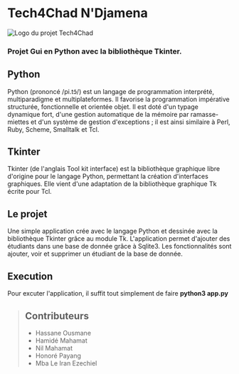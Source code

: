 # Tech4Chad N'Djamena
![Logo du projet Tech4Chad](https://sp-ao.shortpixel.ai/client/to_webp,q_glossy,ret_img,w_88,h_61/https://tech4tchad.org/wp-content/uploads/2021/12/Tech4Tchad-Logo_1.png)

### Projet Gui en Python avec la bibliothèque Tkinter.
## Python
Python (prononcé /pi.tɔ̃/) est un langage de programmation interprété, multiparadigme et multiplateformes. Il favorise la programmation impérative structurée, fonctionnelle et orientée objet. Il est doté d'un typage dynamique fort, d'une gestion automatique de la mémoire par ramasse-miettes et d'un système de gestion d'exceptions ; il est ainsi similaire à Perl, Ruby, Scheme, Smalltalk et Tcl.

## Tkinter
Tkinter (de l'anglais Tool kit interface) est la bibliothèque graphique libre d'origine pour le langage Python, permettant la création d'interfaces graphiques. Elle vient d'une adaptation de la bibliothèque graphique Tk écrite pour Tcl.

## Le projet

Une simple application crée avec le langage Python et dessinée avec la bibliothèque Tkinter grâce au module Tk. 
L'application permet d'ajouter des étudiants dans une base de donnée grâce à Sqlite3. Les fonctionnalités sont ajouter, voir et supprimer un étudiant de la base de donnée.

## Execution 
Pour excuter l'application, il suffit tout simplement de faire  **python3 app.py**

> ## Contributeurs
>
> - Hassane Ousmane
> - Hamidé Mahamat
> - Nil Mahamat
> - Honoré Payang
> - Mba Le Iran Ezechiel
